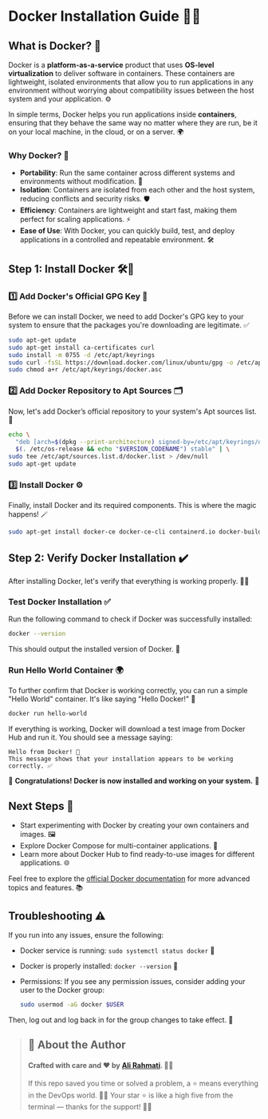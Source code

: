 # Docker Installation Guide 🐋🚀

## What is Docker? 🤔

Docker is a **platform-as-a-service** product that uses **OS-level virtualization** to deliver software in containers. These containers are lightweight, isolated environments that allow you to run applications in any environment without worrying about compatibility issues between the host system and your application. ⚙️

In simple terms, Docker helps you run applications inside **containers**, ensuring that they behave the same way no matter where they are run, be it on your local machine, in the cloud, or on a server. 🌍

### Why Docker? 🌟

- **Portability**: Run the same container across different systems and environments without modification. 🔄
- **Isolation**: Containers are isolated from each other and the host system, reducing conflicts and security risks. 🛡️
- **Efficiency**: Containers are lightweight and start fast, making them perfect for scaling applications. ⚡
- **Ease of Use**: With Docker, you can quickly build, test, and deploy applications in a controlled and repeatable environment. 🛠️

## Step 1: Install Docker 🛠️🔧

### 1️⃣ **Add Docker's Official GPG Key** 🔑

Before we can install Docker, we need to add Docker's GPG key to your system to ensure that the packages you're downloading are legitimate. ✅

```bash
sudo apt-get update
sudo apt-get install ca-certificates curl
sudo install -m 0755 -d /etc/apt/keyrings
sudo curl -fsSL https://download.docker.com/linux/ubuntu/gpg -o /etc/apt/keyrings/docker.asc
sudo chmod a+r /etc/apt/keyrings/docker.asc
````

### 2️⃣ **Add Docker Repository to Apt Sources** 🗂️

Now, let's add Docker’s official repository to your system's Apt sources list. 📂

```bash
echo \
  "deb [arch=$(dpkg --print-architecture) signed-by=/etc/apt/keyrings/docker.asc] https://download.docker.com/linux/ubuntu \
  $(. /etc/os-release && echo "$VERSION_CODENAME") stable" | \
sudo tee /etc/apt/sources.list.d/docker.list > /dev/null
sudo apt-get update
```

### 3️⃣ **Install Docker** ⚙️

Finally, install Docker and its required components. This is where the magic happens! 🪄

```bash
sudo apt-get install docker-ce docker-ce-cli containerd.io docker-buildx-plugin docker-compose-plugin
```


## Step 2: Verify Docker Installation ✔️

After installing Docker, let's verify that everything is working properly. 🕵️‍♂️

### Test Docker Installation ✅

Run the following command to check if Docker was successfully installed:

```bash
docker --version
```

This should output the installed version of Docker. 🔢

### Run Hello World Container 🌍

To further confirm that Docker is working correctly, you can run a simple "Hello World" container. It's like saying "Hello Docker!" 🌟

```bash
docker run hello-world
```

If everything is working, Docker will download a test image from Docker Hub and run it. You should see a message saying:

```
Hello from Docker! 👋
This message shows that your installation appears to be working correctly. ✅
```

🎉 **Congratulations! Docker is now installed and working on your system.** 🚀

## Next Steps 🌱

* Start experimenting with Docker by creating your own containers and images. 🖼️
* Explore Docker Compose for multi-container applications. 🔀
* Learn more about Docker Hub to find ready-to-use images for different applications. 🌐

Feel free to explore the [official Docker documentation](https://docs.docker.com/) for more advanced topics and features. 📚


## Troubleshooting ⚠️

If you run into any issues, ensure the following:

* Docker service is running: `sudo systemctl status docker` 🔧
* Docker is properly installed: `docker --version` 🧐
* Permissions: If you see any permission issues, consider adding your user to the Docker group:

  ```bash
  sudo usermod -aG docker $USER
  ```

Then, log out and log back in for the group changes to take effect. 🔄

> ## 📝 About the Author
> #### Crafted with care and ❤️ by [Ali Rahmati](https://github.com/alirahmti). 👨‍💻
> If this repo saved you time or solved a problem, a ⭐ means everything in the DevOps world. 🧠💾
> Your star ⭐ is like a high five from the terminal — thanks for the support! 🙌🐧

